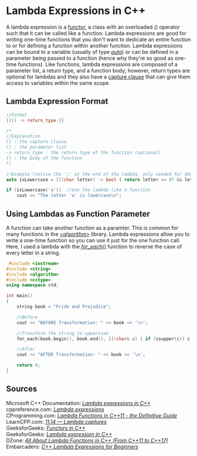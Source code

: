 # Lambda Expressions in C++
A lambda expression is a [functor](https://www.geeksforgeeks.org/functors-in-cpp/), a class with an overloaded _()_ operator such that it can be called like a function.
Lambda expressions are good for writing one-time functions that you don't want to dedicate an entire function to or for defining a function within another function. Lambda
expressions can be bound to a variable (usually of type [_auto_](https://www.geeksforgeeks.org/type-inference-in-c-auto-and-decltype/)) or can be defined in a parameter being
passed to a function (hence why they're so good as one-time functions). Like functions, lambda expressions are composed of a parameter list, a return type, and a function
body; however, return types are optional for lambdas and they also have a [capture clause](https://www.learncpp.com/cpp-tutorial/lambda-captures/) that can give them access 
to variables within the same scope.

## Lambda Expression Format
```C++
//Format
[]() -> return_type {}

/*
//Explanation
[] : the capture clause
() : the parameter list
-> return_type : the return type of the function (optional)
{} : the body of the function
*/

//Example (notice the ';' at the end of the lambda, only needed for declarations)
auto isLowercase = [](char letter) -> bool { return letter >= 97 && letter <= 122; };

if (isLowercase('a'))  //Use the lambda like a function
    cout << "The letter 'a' is lowercase\n";
```

## Using Lambdas as Function Parameter
A function can take another function as a paramter. This is common for many functions in the [_\<algorithm\>_](https://www.cplusplus.com/reference/algorithm/) library.
Lambda expressions allow you to write a one-time function so you can use it just for the one function call. Here, I used a lambda with the [_for\_each()_](cplusplus.com/reference/algorithm/for_each/) function to reverse the case of every letter in a string.

```C++
 #include <iostream>
#include <string>
#include <algorithm>
#include <cctype>
using namespace std;

int main()
{
    string book = "Pride and Prejudice";

    //Before
    cout << "BEFORE Transformation: " << book << '\n';

    //Transform the string to uppercase
    for_each(book.begin(), book.end(), [](char& c) { if (isupper(c)) c = tolower(c); else if (islower(c)) c = toupper(c); });

    //After
    cout << "AFTER Transformation: " << book << '\n';

    return 0;
}
```

## Sources
Microsoft C++ Documentation: [_Lambda expressions in C++_](https://docs.microsoft.com/en-us/cpp/cpp/lambda-expressions-in-cpp?view=msvc-160) <br />
cppreference.com: [_Lambda expressions_](https://en.cppreference.com/w/cpp/language/lambda) <br />
CProgramming.com: [_Lambda Functions in C++11 - the Definitive Guide_](https://www.cprogramming.com/c++11/c++11-lambda-closures.html) <br />
LearnCPP.com: [_11.14 — Lambda captures_](https://www.learncpp.com/cpp-tutorial/lambda-captures/) <br />
GeeksforGeeks: [_Functors in C++_](https://www.geeksforgeeks.org/functors-in-cpp/) <br />
GeeksforGeeks: [_Lambda expression in C++_](https://www.geeksforgeeks.org/lambda-expression-in-c/) <br />
DZone: [_All About Lambda Functions in C++ (From C++11 to C++17)_](https://dzone.com/articles/all-about-lambda-functions-in-cfrom-c11-to-c17) <br />
Embarcadero: [_C++ Lambda Expressions for Beginners_](https://blogs.embarcadero.com/lambda-expressions-for-beginners/) <br />
